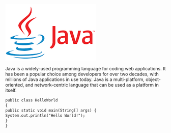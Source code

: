 ![Java ](images/download.png)


Java is a widely-used programming language for coding web applications. It has been a popular choice among developers for over two decades, with millions of Java applications in use today. Java is a multi-platform, object-oriented, and network-centric language that can be used as a platform in itself.

```
public class HelloWorld
{
public static void main(String[] args) {
System.out.println("Hello World!");
}
}
```


